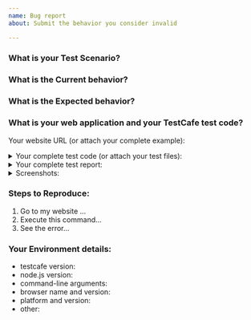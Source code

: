 ```yaml
---
name: Bug report
about: Submit the behavior you consider invalid

---
```


<!--
If you have all reproduction steps with a complete sample app, please share as many details as possible in the sections below.

Make sure that you tried using the latest TestCafe version (https://github.com/DevExpress/testcafe/releases), where this behavior might have been already addressed.

Before submitting an issue, please check CONTRIBUTING.md and existing issues in this repository (https://github.com/DevExpress/testcafe/issues) in case a similar issue exists or was already addressed. This may save your time (and ours).
-->

### What is your Test Scenario?
<!-- Describe what you'd like to test. -->
 
### What is the Current behavior?
<!-- Describe the behavior you see and consider invalid. -->
 
### What is the Expected behavior?
<!-- Describe what you expected to happen. -->
 
### What is your web application and your TestCafe test code?
<!-- Share a public accessible link to your application or provide a simple app which we can run. -->
 
Your website URL (or attach your complete example):

<details>
<summary>Your complete test code (or attach your test files):</summary>

<!-- Paste your test code here: --> 
```js
 
```
</details>

<details>
<summary>Your complete test report:</summary>

<!-- Paste your complete result test report here (even if it is huge): -->
```

```
</details>

<details>
<summary>Screenshots:</summary>
<!-- If applicable, add screenshots to help explain the issue. -->

```

```
</details>

### Steps to Reproduce:
<!-- Describe what we should do to reproduce the behavior you encountered. -->

1. Go to my website ...
3. Execute this command...
4. See the error...
 
### Your Environment details:
 
* testcafe version:                   <!-- run `testcafe -v` -->
* node.js version:                    <!-- run `node -v` -->
* command-line arguments:  <!-- example: "testcafe ie,chrome -e test.js" -->
* browser name and version: <!-- example: IE 11, Chrome 69, FireFox 100, etc. -->
* platform and version:          <!-- example: "macOS 10.14, Windows, Linux Ubuntu 18.04.1, iOS 12 -->
* other:                                   <!-- any notes you consider important -->
